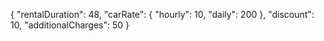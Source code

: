 {
  "rentalDuration": 48,
  "carRate": {
    "hourly": 10,
    "daily": 200
  },
  "discount": 10,
  "additionalCharges": 50
}
